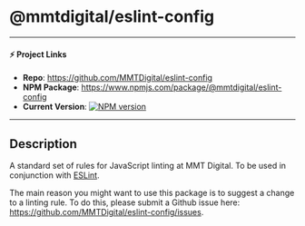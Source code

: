 # @mmtdigital/eslint-config

---
#### ⚡️ Project Links ####
- **Repo**: https://github.com/MMTDigital/eslint-config  
- **NPM Package**: https://www.npmjs.com/package/@mmtdigital/eslint-config  
- **Current Version**:  [![NPM version][npm-image]][npm-url]
---

## Description
A standard set of rules for JavaScript linting at MMT Digital. To be used in conjunction with [ESLint](https://eslint.org/).

The main reason you might want to use this package is to suggest a change to a linting rule. To do this, please submit a Github issue here: https://github.com/MMTDigital/eslint-config/issues.

[npm-image]: https://img.shields.io/npm/v/@mmtdigital/eslint-config.svg?style=flat-square
[npm-url]: https://www.npmjs.com/package/@mmtdigital/eslint-config
